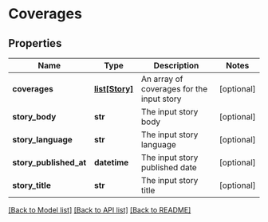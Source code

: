 # Coverages

## Properties
Name | Type | Description | Notes
------------ | ------------- | ------------- | -------------
**coverages** | [**list[Story]**](Story.md) | An array of coverages for the input story | [optional] 
**story_body** | **str** | The input story body | [optional] 
**story_language** | **str** | The input story language | [optional] 
**story_published_at** | **datetime** | The input story published date | [optional] 
**story_title** | **str** | The input story title | [optional] 

[[Back to Model list]](../README.md#documentation-for-models) [[Back to API list]](../README.md#documentation-for-api-endpoints) [[Back to README]](../README.md)


